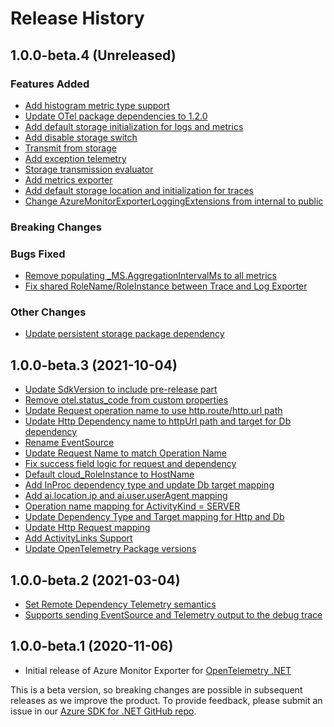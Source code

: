 # Release History

## 1.0.0-beta.4 (Unreleased)

### Features Added

* [Add histogram metric type support](https://github.com/Azure/azure-sdk-for-net/pull/27544)
* [Update OTel package dependencies to 1.2.0](https://github.com/Azure/azure-sdk-for-net/pull/28507)
* [Add default storage initialization for logs and metrics](https://github.com/Azure/azure-sdk-for-net/pull/28506)
* [Add disable storage switch](https://github.com/Azure/azure-sdk-for-net/pull/28446)
* [Transmit from storage](https://github.com/Azure/azure-sdk-for-net/pull/26762)
* [Add exception telemetry](https://github.com/Azure/azure-sdk-for-net/pull/26670)
* [Storage transmission evaluator](https://github.com/Azure/azure-sdk-for-net/pull/26976)
* [Add metrics exporter](https://github.com/Azure/azure-sdk-for-net/pull/26651)
* [Add default storage location and initialization for traces](https://github.com/Azure/azure-sdk-for-net/pull/26494)
* [Change AzureMonitorExporterLoggingExtensions from internal to public](https://github.com/Azure/azure-sdk-for-net/pull/26355)

### Breaking Changes

### Bugs Fixed

* [Remove populating _MS.AggregationIntervalMs to all metrics](https://github.com/Azure/azure-sdk-for-net/pull/29473)
* [Fix shared RoleName/RoleInstance between Trace and Log Exporter](https://github.com/Azure/azure-sdk-for-net/pull/26438)

### Other Changes

* [Update persistent storage package dependency]()

## 1.0.0-beta.3 (2021-10-04)

* [Update SdkVersion to include pre-release part](https://github.com/Azure/azure-sdk-for-net/pull/24290)
* [Remove otel.status_code from custom properties](https://github.com/Azure/azure-sdk-for-net/pull/24250)
* [Update Request operation name to use http.route/http.url path](https://github.com/Azure/azure-sdk-for-net/pull/24222)
* [Update Http Dependency name to httpUrl path and target for Db dependency](https://github.com/Azure/azure-sdk-for-net/pull/24211)
* [Rename EventSource](https://github.com/Azure/azure-sdk-for-net/pull/24176)
* [Update Request Name to match Operation Name](https://github.com/Azure/azure-sdk-for-net/pull/24059)
* [Fix success field logic for request and dependency](https://github.com/Azure/azure-sdk-for-net/pull/23757)
* [Default cloud_RoleInstance to HostName](https://github.com/Azure/azure-sdk-for-net/pull/23592)
* [Add InProc dependency type and update Db target mapping](https://github.com/Azure/azure-sdk-for-net/pull/23541)
* [Add ai.location.ip and ai.user.userAgent mapping](https://github.com/Azure/azure-sdk-for-net/pull/23524)
* [Operation name mapping for ActivityKind = SERVER](https://github.com/Azure/azure-sdk-for-net/pull/23448)
* [Update Dependency Type and Target mapping for Http and Db](https://github.com/Azure/azure-sdk-for-net/pull/23330)
* [Update Http Request mapping](https://github.com/Azure/azure-sdk-for-net/pull/23206)
* [Add ActivityLinks Support](https://github.com/Azure/azure-sdk-for-net/pull/23110)
* [Update OpenTelemetry Package versions](https://github.com/Azure/azure-sdk-for-net/pull/23059)

## 1.0.0-beta.2 (2021-03-04)

* [Set Remote Dependency Telemetry semantics](https://github.com/Azure/azure-sdk-for-net/issues/17026)
* [Supports sending EventSource and Telemetry output to the debug trace](https://github.com/Azure/azure-sdk-for-net/issues/16893)

## 1.0.0-beta.1 (2020-11-06)

* Initial release of Azure Monitor Exporter for [OpenTelemetry .NET](https://github.com/open-telemetry/opentelemetry-dotnet)

This is a beta version, so breaking changes are possible in subsequent releases as we improve the product. To provide feedback, please submit an issue in our [Azure SDK for .NET GitHub repo](https://github.com/Azure/azure-sdk-for-net/issues).
